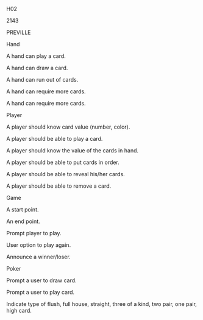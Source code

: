 H02

2143

PREVILLE



Hand

A hand can play a card.

A hand can draw a card.

A hand can run out of cards.

A hand can require more cards.

A hand can require more cards.



Player

A player should know card value (number, color).

A player should be able to play a card.

A player should know the value of the cards in hand.

A player should be able to put cards in order.

A player should be able to reveal his/her cards.

A player should be able to remove a card.



Game

A start point.

An end point.

Prompt player to play.

User option to play again.

Announce a winner/loser.



Poker

Prompt a user to draw card.

Prompt a user to play card.

Indicate type of flush, full house, straight, three of a kind,
two pair, one pair, high card.


